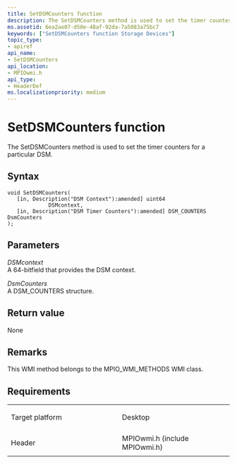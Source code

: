 ```yaml
---
title: SetDSMCounters function
description: The SetDSMCounters method is used to set the timer counters for a particular DSM.
ms.assetid: 6ea2ae07-d50e-48af-92da-7a5083a75bc7
keywords: ["SetDSMCounters function Storage Devices"]
topic_type:
- apiref
api_name:
- SetDSMCounters
api_location:
- MPIOwmi.h
api_type:
- HeaderDef
ms.localizationpriority: medium
---
```


# SetDSMCounters function


The SetDSMCounters method is used to set the timer counters for a particular DSM.

Syntax
------

```ManagedCPlusPlus
void SetDSMCounters(
   [in, Description("DSM Context"):amended] uint64              DSMcontext,
   [in, Description("DSM Timer Counters"):amended] DSM_COUNTERS DsmCounters
);
```

Parameters
----------

*DSMcontext*   
A 64-bitfield that provides the DSM context.

*DsmCounters*   
A DSM\_COUNTERS structure.

Return value
------------

None

Remarks
-------

This WMI method belongs to the MPIO\_WMI\_METHODS WMI class.

Requirements
------------

<table>
<colgroup>
<col width="50%" />
<col width="50%" />
</colgroup>
<tbody>
<tr class="odd">
<td align="left"><p>Target platform</p></td>
<td align="left">Desktop</td>
</tr>
<tr class="even">
<td align="left"><p>Header</p></td>
<td align="left">MPIOwmi.h (include MPIOwmi.h)</td>
</tr>
</tbody>
</table>

 

 





